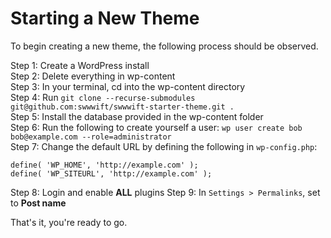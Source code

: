 # Starting a New Theme

To begin creating a new theme, the following process should be observed.

Step 1: Create a WordPress install\
Step 2: Delete everything in wp-content\
Step 3: In your terminal, cd into the wp-content directory\
Step 4: Run `git clone --recurse-submodules git@github.com:swwwift/swwwift-starter-theme.git .`\
Step 5: Install the database provided in the wp-content folder\
Step 6: Run the following to create yourself a user: `wp user create bob bob@example.com --role=administrator`\
Step 7: Change the default URL by defining the following in `wp-config.php`:
```
define( 'WP_HOME', 'http://example.com' );
define( 'WP_SITEURL', 'http://example.com' );
```
Step 8: Login and enable **ALL** plugins
Step 9: In `Settings > Permalinks`, set to **Post name**

That's it, you're ready to go.

